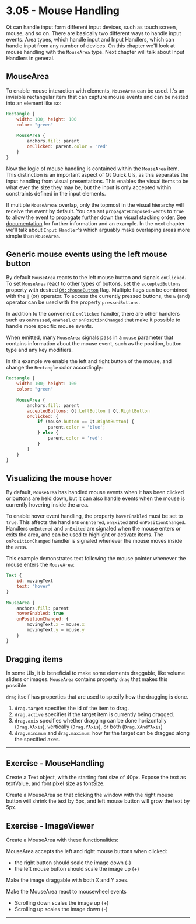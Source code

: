 # 3.05 - Mouse Handling

Qt can handle input form different input devices, such as touch screen, mouse, and so on. There are basically two different ways to handle input events. Area types, which handle input and Input Handlers, which can handle input from any number of devices. On this chapter we'll look at mouse handling with the `MouseArea` type. Next chapter will talk about Input Handlers in general.

## MouseArea

To enable mouse interaction with elements, `MouseArea` can be used. It's an invisible rectangular item that can capture mouse events and can be nested into an element like so:

```qml
Rectangle {
    width: 100; height: 100
    color: "green"
     
    MouseArea {
        anchors.fill: parent
        onClicked: parent.color = 'red'
    }
}
```

Now the logic of mouse handling is contained within the `MouseArea` item. This distinction is an important aspect of Qt Quick UIs, as this separates the input handling from visual presentations. This enables the visual items to be what ever the size they may be, but the input is only accepted within constraints defined in the input elements.

If multiple `MouseArea`s overlap, only the topmost in the visual hierarchy will receive the event by default. You can set `propagateComposedEvents` to `true` to allow the event to propagate further down the visual stacking order. See [documentation](http://doc.qt.io/qt-5/qml-qtquick-mousearea.html#propagateComposedEvents-prop) for further information and an example. In the next chapter we'll talk about `Input Handler`'s which arguably make overlaping areas more simple than `MouseArea`.

## Generic mouse events using the left mouse button

By default `MouseArea` reacts to the left mouse button and signals `onClicked`. To set `MouseArea` react to other types of buttons, set the `acceptedButtons` property with desired [`Qt::MouseButton`](http://doc.qt.io/qt-5/qt.html#MouseButton-enum) flag. Multiple flags can be combined with the `|` (or) operator. To access the currently pressed buttons, the `&` (and) operator can be used with the property `pressedButtons`.

In addition to the convenient `onClicked` handler, there are other handlers such as `onPressed`, `onWheel` or `onPositionChanged` that make it possible to handle more specific mouse events.

When emitted, many `MouseArea` signals pass in a `mouse` parameter that contains information about the mouse event, such as the position, button type and any key modifiers.

In this example we enable the left and right button of the mouse, and change the `Rectangle` color accordingly:

```qml
Rectangle {
    width: 100; height: 100
    color: "green"
     
    MouseArea {
        anchors.fill: parent
        acceptedButtons: Qt.LeftButton | Qt.RightButton
        onClicked: {
            if (mouse.button == Qt.RightButton) {
                parent.color = 'blue';
            } else {
                parent.color = 'red';
            }
        }
    }
}
```

## Visualizing the mouse hover

By default, `MouseArea` has handled mouse events when it has been clicked or buttons are held down, but it can also handle events when the mouse is currently hovering inside the area.

To enable hover event handling, the property `hoverEnabled` must be set to `true`. This affects the handlers `onEntered`, `onExited` and `onPositionChanged`. Handlers `onEntered` and `onExited` are signaled when the mouse enters or exits the area, and can be used to highlight or activate items. The `onPositionChanged` handler is signaled whenever the mouse moves inside the area. 

This example demonstrates text following the mouse pointer whenever the mouse enters the `MouseArea`:

```qml
Text {
    id: movingText
    text: "hover"
}
     
MouseArea {
    anchors.fill: parent
    hoverEnabled: true
    onPositionChanged: {
        movingText.x = mouse.x
        movingText.y = mouse.y
    } 
}
```

## Dragging items

In some UIs, it is beneficial to make some elements draggable, like volume sliders or images. `MouseArea` contains property `drag` that makes this possible.

`drag` itself has properties that are used to specify how the dragging is done.

1. `drag.target` specifies the id of the item to drag.
2. `drag.active` specifies if the target item is currently being dragged.
3. `drag.axis` specifies whether dragging can be done horizontally (`Drag.XAxis`), vertically (`Drag.YAxis`), or both (`Drag.XAndYAxis`)
4. `drag.minimum` and `drag.maximum`: how far the target can be dragged along the specified axes.

***

## Exercise - MouseHandling

Create a Text object, with the starting font size of 40px. Expose the text as textValue, and font pixel size as fontSize.

Create a MouseArea so that clicking the window with the right mouse button will shrink the text by 5px, and left mouse button will grow the text by 5px.

## Exercise - ImageViewer

Create a MouseArea with these functionalities:

MouseArea accepts the left and right mouse buttons when clicked:
- the right button should scale the image down (-)
- the left mouse button should scale the image up (+)

Make the image draggable with both X and Y axes.

Make the MouseArea react to mousewheel events
- Scrolling down scales the image up (+)
- Scrolling up scales the image down (-)

***